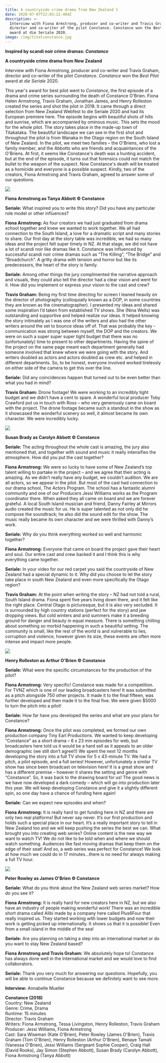 ```yaml
---
title: A countryside crime drama from New Zealand 1
date: 2020-07-07T22:03:22.404Z
description: >-
  Interview with Fiona Armstrong, producer and co-writer and Travis Graham,
  director and co-writer of the pilot Constance. Constance won the Best Pilot
  award at die Seriale 2020.
image: /img/titelconstance.jpg
---
```

**Inspired by scandi noir crime dramas: _Constance_**

**A countryside crime drama from New Zealand**

Interview with Fiona Armstrong, producer and co-writer and Travis Graham, director and co-writer of the pilot _Constance_. _Constance_ won the _Best Pilot_ award at _die Seriale_ 2020.

This year's award for best pilot went to _Constance_, the first episode of a drama and crime series surrounding the death of Constance O'Brien. Fiona Helen Armstrong, Travis Graham, Jonathan James, and Henry Rolleston created the series and shot the pilot in 2018. It came through a direct selection from New Zealand Webfest to die Seriale 2020 and had its European premiere here. The episode begins with beautiful shots of hills and sunrise, which are accompanied by ominous music. This sets the mood for the whole pilot. The story takes place in the made-up town of Titakataka. The beautiful landscape we can see in the first shot and throughout the pilot is from Wanaka in the Otago region on the South Island of New Zealand. In the pilot, we meet two families – the O'Briens, who lost a family member, and the Abbotts who are friends and acquaintances of the O'Briens. At first, it seems like Constance's death was a hunting accident, but at the end of the episode, it turns out that forensics could not match the bullet to the weapon of the suspect. Now Constance's death will be treated as a homicide and everyone is a possible suspect. Kindly, two of the creators, Fiona Armstrong and Travis Graham, agreed to answer some of our questions. 

![](/img/bildzweiconstance.jpg)

**Fiona Armstrong as Tanya Abbott © Constance**

**Seriale:** What inspired you to write this story? Did you have any particular role model or other influences? 

**Fiona Armstrong:** As four creators we had just graduated from drama school together and knew we wanted to work together. We all had connection to the South Island, a love for a dramatic script and many stories to share. Our first day at the story table was incredible, we had so many ideas and the project felt super timely in NZ. At that stage, we did not have a lot of scandi noir like dramas like it. Constance was influenced by successful scandi noir crime dramas such as “The Killing”, “The Bridge” and “Broadchurch”. A gritty drama with tension and horror but like its predecessors, the heart of the story is family. 

**Seriale:** Among other things the jury complimented  the narrative approach and visuals, they could also tell the director had a clear vision and went for it. How did you implement or express your vision to the cast and crew? 

**Travis Graham:** Being my first time directing for screen I leaned heavily on the director of photography (colloquially known as a DOP, in some countries they are known as the cinematographer). I presented my ideas and shared some inspiration I’d taken from established TV shows. She (Nina Wells) was outstanding and supportive and helped realize our ideas. It helped knowing the story intimately as I was one of the writers and also had the other writers around the set to bounce ideas off of. That was probably the key - communication was strong between myself, the DOP and the creators. We were on such a super super super tight budget that there was no (unfortunately) time to present to other departments. Having the spine of the project on the same page meant each department generally had someone involved that knew where we were going with the story. And writers doubled as actors and actors doubled as crew etc. and helped in different departments. So, to be honest, everyone involved worked tirelessly on either side of the camera to get this over the line. 

**Seriale:** Did any coincidences happen that turned out to be even better than what you had in mind? 

**Travis Graham:** Drone footage! We were working to an incredibly tight budget and we didn’t have a cent to spare. A wonderful local producer Toby Crawford put us in touch with Ross – who very generously came on board with the project. The drone footage became such a standout in the show as it showcased the wonderful scenery so well, it almost became its own character. We were incredibly lucky. 

![](/img/bilddreiconstance.jpg)

**Susan Brady as Carolyn Abbott © Constance**

**Seriale:** The acting throughout the whole cast is amazing, the jury also mentioned that, and together with sound and music it really intensifies the atmosphere. How did you put the cast together? 

**Fiona Armstrong:** We were so lucky to have some of New Zealand’s top talent willing to partake in the project – and we agree that their acting is amazing. As we didn’t really have any budget, we couldn’t audition. We are all actors, so we appear in the pilot. But most of the cast had connection to our drama school, The Actors Program. The school has a fantastic alumni community and one of our Producers Jessi Williams works as the Program coordinator there. When asked they all came on board and we are forever grateful. A local South Island musician and friend, Danny Fairley at Mirrors audio created the music for us. He is super talented as not only did he compose the soundtrack; he also did the sound edit for the show. The music really became its own character and we were thrilled with Danny’s work. 

**Seriale:** Why do you think everything worked so well and harmonic together? 

**Fiona Armstrong:** Everyone that came on board the project gave their heart and soul. Our entire cast and crew backed it and I think this is why everything came together. 

**Seriale:** In your video for our red carpet you said the countryside of New Zealand had a special dynamic to it. Why did you choose to let the story take place in south New Zealand and even more specifically the Otago region? 

**Travis Graham:** At the point when writing the story – NZ had not told a rural, South Island drama. Fiona spent five years living down there, and it felt like the right place. Central Otago is picturesque, but it is also very secluded. It is surrounded by high country stations (perfect for the story) and jaw dropping views. But cold winters and arid summers make it a breeding ground for danger and beauty in equal measure. There is something chilling about something so morbid happening in such a beautiful setting. The community is small, like the rest of the world is and vulnerable to lies, corruption and violence, however given its size, these events are often more intense and impact more people. 

![](/img/bildvierconstance.jpg)

**Henry Rolleston as Arthur O'Brien © Constance**

**Seriale:** What were the specific circumstances for the production of the pilot? 

**Fiona Armstrong:** Very specific! Constance was made for a competition. For TVNZ which is one of our leading broadcasters here! It was submitted as a pitch alongside 750 other projects. It made it to the final fifteen, was further developed and then made it to the final five. We were given $5000 to turn the pitch into a pilot! 

**Seriale:** How far have you developed the series and what are your plans for Constance? 

**Fiona Armstrong:** Once the pilot was completed, we formed our own production company Tiny Earl Productions. We wanted to keep developing “Constance” as a short drama – 6 x 23 min episodes for web, but broadcasters here told us it would be a hard sell as it appeals to an older demographic (we still don’t agree!!) We spent the next 12 months developing the story into a full TV show for 5 x 43-minute TV. We had a pitch, a pilot episode, and a full series! However, unfortunately a similar TV show has since been broadcast on television here! It is a great show and has a different premise – however it shares the setting and genre with “Constance”. So, it was back to the drawing board for us! The good news is we have now developed a dark comedy – which will go into production later this year. We will keep developing Constance and give it a slightly different spin, so one day have a chance of funding here again! 

**Seriale:** Can we expect new episodes and when?

**Fiona Armstrong:** It is really hard to get funding here in NZ and there are only two real platforms! But never say never. It’s our first production and holds such a special place in our heart. It’s a really important story to tell in New Zealand too and we will keep pushing the series the best we can. What brought you into creating web series? Online content is the new way we want to watch TV! We do not like to be told when and where we should watch something. Audiences like fast moving dramas that keep them on the edge of their seat! And so, a web series was perfect for Constance! We look at how much we could do in 17 minutes…there is no need for always making a full TV hour. 

![](/img/bildfuenfconstance.jpg)

**Peter Rowley as James O'Brien © Constance** 

**Seriale:** What do you think about the New Zealand web series market? How do you see it? 

**Fiona Armstrong:** It is really hard for new creators here in NZ, but we also have an industry of people making wonderful work! There was an incredible short drama called Alibi made by a company here called Plus6Four that really inspired us. They started working with lower budgets and now their work is getting picked up internationally. It shows us that it is possible! Even from a small island in the middle of the sea! 

**Seriale:** Are you planning on taking a step into an international market or do you want to stay New Zealand based? 

**Fiona Armstrong and Travis Graham:** We absolutely hope to! Constance has always done well in the International market and we would love to find collaborators. 

**Seriale:** Thank you very much for answering our questions. Hopefully, you will be able to continue Constance because we definitely want to see more. 

**Interview:** Annabelle Mueller

**Constance (2018)** \
Country: New Zealand \
Genre: Crime, Drama \
Runtime: 15 minutes \
Director: Travis Graham \
Writers: Fiona Armstrong, Tessa Livingston, Henry Rolleston, Travis Graham \
Producer: Jessi Williams, Fiona Armstrong \
Cast: Sara Wiseman (Kate O'Brien), Peter Rowley (James O'Brien), Travis Graham (Tom O'Brien), Henry Rolleston (Arthur O'Brien), Renaye Tamati (Vanessa O'Brien), Jessi Williams (Sergeant Sophie Cooper), Craig Hall (David Rooks), Jay Simon (Stephen Abbott), Susan Brady (Carolyn Abbott), Fiona Armstrong (Tanya Abbott)
